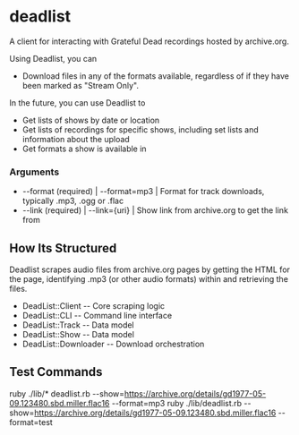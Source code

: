 # deadlist
A client for interacting with Grateful Dead recordings hosted by archive.org.

Using Deadlist, you can
* Download files in any of the formats available, regardless of if they have been marked as "Stream Only".

In the future, you can use Deadlist to
* Get lists of shows by date or location
* Get lists of recordings for specific shows, including set lists and information about the upload
* Get formats a show is available in

### Arguments
* --format (required) | --format=mp3 | Format for track downloads, typically .mp3, .ogg or .flac
* --link (required) | --link={uri} | Show link from archive.org to get the link from

## How Its Structured
Deadlist scrapes audio files from archive.org pages by getting the HTML for the page, identifying .mp3 (or other audio formats) within and retrieving the files.

* DeadList::Client       -- Core scraping logic
* DeadList::CLI          -- Command line interface  
* DeadList::Track        -- Data model
* DeadList::Show         -- Data model
* DeadList::Downloader   -- Download orchestration

## Test Commands
ruby ./lib/* deadlist.rb --show=https://archive.org/details/gd1977-05-09.123480.sbd.miller.flac16 --format=mp3
ruby ./lib/deadlist.rb --show=https://archive.org/details/gd1977-05-09.123480.sbd.miller.flac16 --format=test